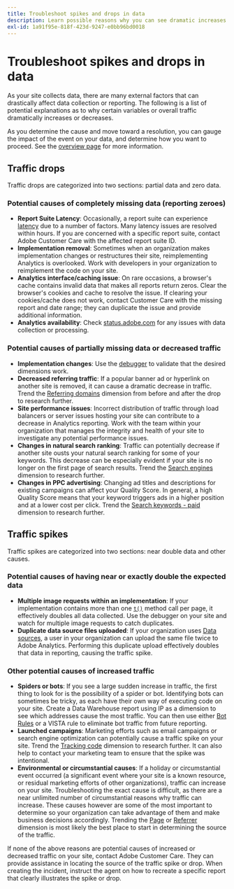 ```yaml
---
title: Troubleshoot spikes and drops in data
description: Learn possible reasons why you can see dramatic increases or decreases in trended reports.
exl-id: 1a91f95e-818f-423d-9247-e0bb96bd0018
---
```

# Troubleshoot spikes and drops in data

As your site collects data, there are many external factors that can drastically affect data collection or reporting. The following is a list of potential explanations as to why certain variables or overall traffic dramatically increases or decreases.

As you determine the cause and move toward a resolution, you can gauge the impact of the event on your data, and determine how you want to proceed. See the [overview page](overview.md) for more information.

## Traffic drops

Traffic drops are categorized into two sections: partial data and zero data.

### Potential causes of completely missing data (reporting zeroes)

* **Report Suite Latency**: Occasionally, a report suite can experience [latency](../latency.md) due to a number of factors. Many latency issues are resolved within hours. If you are concerned with a specific report suite, contact Adobe Customer Care with the affected report suite ID.
* **Implementation removal**: Sometimes when an organization makes implementation changes or restructures their site, reimplementing Analytics is overlooked. Work with developers in your organization to reimplement the code on your site.
* **Analytics interface/caching issue**: On rare occasions, a browser's cache contains invalid data that makes all reports return zeros. Clear the browser's cookies and cache to resolve the issue. If clearing your cookies/cache does not work, contact Customer Care with the missing report and date range; they can duplicate the issue and provide additional information.
* **Analytics availability**: Check [status.adobe.com](https://status.adobe.com/products/1173/) for any issues with data collection or processing.

### Potential causes of partially missing data or decreased traffic

* **Implementation changes**: Use the [debugger](/help/implement/validate/debugger.md) to validate that the desired dimensions work.
* **Decreased referring traffic**: If a popular banner ad or hyperlink on another site is removed, it can cause a dramatic decrease in traffic. Trend the [Referring domains](/help/components/dimensions/referring-domain.md) dimension from before and after the drop to research further.
* **Site performance issues**: Incorrect distribution of traffic through load balancers or server issues hosting your site can contribute to a decrease in Analytics reporting. Work with the team within your organization that manages the integrity and health of your site to investigate any potential performance issues.
* **Changes in natural search ranking**: Traffic can potentially decrease if another site ousts your natural search ranking for some of your keywords. This decrease can be especially evident if your site is no longer on the first page of search results. Trend the [Search engines](/help/components/dimensions/search-engine.md) dimension to research further.
* **Changes in PPC advertising**: Changing ad titles and descriptions for existing campaigns can affect your Quality Score. In general, a high Quality Score means that your keyword triggers ads in a higher position and at a lower cost per click. Trend the [Search keywords - paid](/help/components/dimensions/search-keyword.md) dimension to research further.

## Traffic spikes

Traffic spikes are categorized into two sections: near double data and other causes.

### Potential causes of having near or exactly double the expected data

* **Multiple image requests within an implementation**: If your implementation contains more than one [`t()`](/help/implement/vars/functions/t-method.md) method call per page, it effectively doubles all data collected. Use the debugger on your site and watch for multiple image requests to catch duplicates.
* **Duplicate data source files uploaded**: If your organization uses [Data sources](/help/import/c-data-sources/datasrc-home.md), a user in your organization can upload the same file twice to Adobe Analytics. Performing this duplicate upload effectively doubles that data in reporting, causing the traffic spike.

### Other potential causes of increased traffic

* **Spiders or bots**: If you see a large sudden increase in traffic, the first thing to look for is the possibility of a spider or bot. Identifying bots can sometimes be tricky, as each have their own way of executing code on your site. Create a Data Warehouse report using IP as a dimension to see which addresses cause the most traffic. You can then use either [Bot Rules](/help/admin/admin/c-manage-report-suites/c-edit-report-suites/general/bot-removal/bot-rules.mdd) or a VISTA rule to eliminate bot traffic from future reporting.
* **Launched campaigns**: Marketing efforts such as email campaigns or search engine optimization can potentially cause a traffic spike on your site. Trend the [Tracking code](/help/components/dimensions/tracking-code.md) dimension to research further. It can also help to contact your marketing team to ensure that the spike was intentional.
* **Environmental or circumstantial causes**: If a holiday or circumstantial event occurred (a significant event where your site is a known resource, or residual marketing efforts of other organizations), traffic can increase on your site. Troubleshooting the exact cause is difficult, as there are a near unlimited number of circumstantial reasons why traffic can increase. These causes however are some of the most important to determine so your organization can take advantage of them and make business decisions accordingly. Trending the [Page](/help/components/dimensions/page.md) or [Referrer](/help/components/dimensions/referrer.md) dimension is most likely the best place to start in determining the source of the traffic.

If none of the above reasons are potential causes of increased or decreased traffic on your site, contact Adobe Customer Care. They can provide assistance in locating the source of the traffic spike or drop. When creating the incident, instruct the agent on how to recreate a specific report that clearly illustrates the spike or drop.
